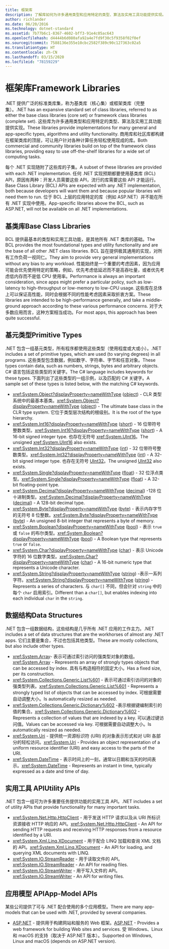 ```yaml
---
title: 框架库
description: 了解库如何为许多通用类型和应用特定的类型、算法及实用工具功能提供实现。
author: richlander
ms.date: 06/20/2016
ms.technology: dotnet-standard
ms.assetid: 7b77b6c1-8367-4602-bff3-91e4c05ac643
ms.openlocfilehash: d4444b6d080afa92a4e7fd9f30c5f9358f02f0ef
ms.sourcegitcommit: 7588136e355e10cbc2582f389c90c127363c02a5
ms.translationtype: HT
ms.contentlocale: zh-CN
ms.lasthandoff: 03/15/2020
ms.locfileid: "78159229"
---
```

# <a name="framework-libraries"></a><span data-ttu-id="69580-103">框架库</span><span class="sxs-lookup"><span data-stu-id="69580-103">Framework Libraries</span></span>

<span data-ttu-id="69580-104">.NET 提供广泛的标准类库集，称为基类库（核心集）或框架类库（完整集）。</span><span class="sxs-lookup"><span data-stu-id="69580-104">.NET has an expansive standard set of class libraries, referred to as either the base class libraries (core set) or framework class libraries (complete set).</span></span> <span data-ttu-id="69580-105">这些库为许多通用类型和应用特定的类型、算法及实用工具功能提供实现。</span><span class="sxs-lookup"><span data-stu-id="69580-105">These libraries provide implementations for many general and app-specific types, algorithms and utility functionality.</span></span> <span data-ttu-id="69580-106">商用库和社区库都构建在框架类库的顶层，可让用户针对各种计算任务轻松使用现成的库。</span><span class="sxs-lookup"><span data-stu-id="69580-106">Both commercial and community libraries build on top of the framework class libraries, providing easy to use off-the-shelf libraries for a wide set of computing tasks.</span></span>

<span data-ttu-id="69580-107">每个 .NET 实现随附了这些库的子集。</span><span class="sxs-lookup"><span data-stu-id="69580-107">A subset of these libraries are provided with each .NET implementation.</span></span> <span data-ttu-id="69580-108">任何 .NET 实现预期都要使用基类库 (BCL) API，原因有两种：开发人员需要这些 API，流行的库需要这些 API 才能运行。</span><span class="sxs-lookup"><span data-stu-id="69580-108">Base Class Library (BCL) APIs are expected with any .NET implementation, both because developers will want them and because popular libraries will need them to run.</span></span> <span data-ttu-id="69580-109">位于 BCL 上层的应用特定的库（例如 ASP.NET）并不能在所有 .NET 实现中使用。</span><span class="sxs-lookup"><span data-stu-id="69580-109">App-specific libraries above the BCL, such as ASP.NET, will not be available on all .NET implementations.</span></span>

## <a name="base-class-libraries"></a><span data-ttu-id="69580-110">基类库</span><span class="sxs-lookup"><span data-stu-id="69580-110">Base Class Libraries</span></span>

<span data-ttu-id="69580-111">BCL 提供最基本的类型和实用工具功能，是其他所有 .NET 类库的基础。</span><span class="sxs-lookup"><span data-stu-id="69580-111">The BCL provides the most foundational types and utility functionality and are the base of all other .NET class libraries.</span></span> <span data-ttu-id="69580-112">BCL 旨在提供极其通用的实现，对所有工作负荷一视同仁。</span><span class="sxs-lookup"><span data-stu-id="69580-112">They aim to provide very general implementations without any bias to any workload.</span></span> <span data-ttu-id="69580-113">性能始终是一个重要的考虑因素，因为应用可能会优先使用特定的策略，例如，优先考虑低延迟而不是高吞吐量，或者优先考虑低内存而不是低 CPU 使用率。</span><span class="sxs-lookup"><span data-stu-id="69580-113">Performance is always an important consideration, since apps might prefer a particular policy, such as low-latency to high-throughput or low-memory to low-CPU usage.</span></span> <span data-ttu-id="69580-114">这些库在总体上可以保证高性能，同时会根据不同的性能考虑因素采取折衷方案。</span><span class="sxs-lookup"><span data-stu-id="69580-114">These libraries are intended to be high-performance generally, and take a middle-ground approach according to these various performance concerns.</span></span> <span data-ttu-id="69580-115">对于大多数应用而言，这种方案相当成功。</span><span class="sxs-lookup"><span data-stu-id="69580-115">For most apps, this approach has been quite successful.</span></span>

## <a name="primitive-types"></a><span data-ttu-id="69580-116">基元类型</span><span class="sxs-lookup"><span data-stu-id="69580-116">Primitive Types</span></span>

<span data-ttu-id="69580-117">.NET 包含一组基元类型，所有程序都使用这些类型（使用程度或大或小）。</span><span class="sxs-lookup"><span data-stu-id="69580-117">.NET includes a set of primitive types, which are used (to varying degrees) in all programs.</span></span> <span data-ttu-id="69580-118">这些类型包含数据，例如数字、字符串、字节和任意对象。</span><span class="sxs-lookup"><span data-stu-id="69580-118">These types contain data, such as numbers, strings, bytes and arbitrary objects.</span></span> <span data-ttu-id="69580-119">C# 语言包括这些类型的关键字。</span><span class="sxs-lookup"><span data-stu-id="69580-119">The C# language includes keywords for these types.</span></span> <span data-ttu-id="69580-120">下面列出了这些类型的一组示例，以及匹配的 C# 关键字。</span><span class="sxs-lookup"><span data-stu-id="69580-120">A sample set of these types is listed below, with the matching C# keywords.</span></span>

* <span data-ttu-id="69580-121"><xref:System.Object?displayProperty=nameWithType> ([object](../csharp/language-reference/builtin-types/reference-types.md#the-object-type)) - CLR 类型系统中的最基本基类。</span><span class="sxs-lookup"><span data-stu-id="69580-121"><xref:System.Object?displayProperty=nameWithType> ([object](../csharp/language-reference/builtin-types/reference-types.md#the-object-type)) - The ultimate base class in the CLR type system.</span></span> <span data-ttu-id="69580-122">它位于类型层次结构的根级别。</span><span class="sxs-lookup"><span data-stu-id="69580-122">It is the root of the type hierarchy.</span></span>
* <span data-ttu-id="69580-123"><xref:System.Int16?displayProperty=nameWithType> ([short](../csharp/language-reference/builtin-types/integral-numeric-types.md)) - 16 位带符号整数类型。</span><span class="sxs-lookup"><span data-stu-id="69580-123"><xref:System.Int16?displayProperty=nameWithType> ([short](../csharp/language-reference/builtin-types/integral-numeric-types.md)) - A 16-bit signed integer type.</span></span> <span data-ttu-id="69580-124">也存在无符号 <xref:System.UInt16>。</span><span class="sxs-lookup"><span data-stu-id="69580-124">The unsigned <xref:System.UInt16> also exists.</span></span>
* <span data-ttu-id="69580-125"><xref:System.Int32?displayProperty=nameWithType> ([int](../csharp/language-reference/builtin-types/integral-numeric-types.md)) - 32 位带符号整数类型。</span><span class="sxs-lookup"><span data-stu-id="69580-125"><xref:System.Int32?displayProperty=nameWithType> ([int](../csharp/language-reference/builtin-types/integral-numeric-types.md)) - A 32-bit signed integer type.</span></span> <span data-ttu-id="69580-126">也存在无符号 [UInt32](../csharp/language-reference/builtin-types/integral-numeric-types.md)。</span><span class="sxs-lookup"><span data-stu-id="69580-126">The unsigned [UInt32](../csharp/language-reference/builtin-types/integral-numeric-types.md) also exists.</span></span>
* <span data-ttu-id="69580-127"><xref:System.Single?displayProperty=nameWithType> ([float](../csharp/language-reference/builtin-types/floating-point-numeric-types.md)) - 32 位浮点类型。</span><span class="sxs-lookup"><span data-stu-id="69580-127"><xref:System.Single?displayProperty=nameWithType> ([float](../csharp/language-reference/builtin-types/floating-point-numeric-types.md)) - A 32-bit floating-point type.</span></span>
* <span data-ttu-id="69580-128"><xref:System.Decimal?displayProperty=nameWithType> ([decimal](../csharp/language-reference/builtin-types/floating-point-numeric-types.md)) -128 位十进制类型。</span><span class="sxs-lookup"><span data-stu-id="69580-128"><xref:System.Decimal?displayProperty=nameWithType> ([decimal](../csharp/language-reference/builtin-types/floating-point-numeric-types.md)) - A 128-bit decimal type.</span></span>
* <span data-ttu-id="69580-129"><xref:System.Byte?displayProperty=nameWithType> ([byte](../csharp/language-reference/builtin-types/integral-numeric-types.md)) - 表示内存字节的无符号 8 位整数。</span><span class="sxs-lookup"><span data-stu-id="69580-129"><xref:System.Byte?displayProperty=nameWithType> ([byte](../csharp/language-reference/builtin-types/integral-numeric-types.md)) - An unsigned 8-bit integer that represents a byte of memory.</span></span>
* <span data-ttu-id="69580-130"><xref:System.Boolean?displayProperty=nameWithType> ([bool](../csharp/language-reference/builtin-types/bool.md)) - 表示 `true` 或 `false` 的布尔类型。</span><span class="sxs-lookup"><span data-stu-id="69580-130"><xref:System.Boolean?displayProperty=nameWithType> ([bool](../csharp/language-reference/builtin-types/bool.md)) - A Boolean type that represents `true` or `false`.</span></span>
* <span data-ttu-id="69580-131"><xref:System.Char?displayProperty=nameWithType> ([char](../csharp/language-reference/builtin-types/char.md)) - 表示 Unicode 字符的 16 位数字类型。</span><span class="sxs-lookup"><span data-stu-id="69580-131"><xref:System.Char?displayProperty=nameWithType> ([char](../csharp/language-reference/builtin-types/char.md)) - A 16-bit numeric type that represents a Unicode character.</span></span>
* <span data-ttu-id="69580-132"><xref:System.String?displayProperty=nameWithType> ([string](../csharp/language-reference/builtin-types/reference-types.md#the-string-type)) -表示一系列字符。</span><span class="sxs-lookup"><span data-stu-id="69580-132"><xref:System.String?displayProperty=nameWithType> ([string](../csharp/language-reference/builtin-types/reference-types.md#the-string-type)) - Represents a series of characters.</span></span> <span data-ttu-id="69580-133">与 `char[]` 不同，但会针对 `string` 中的每个 `char` 启用索引。</span><span class="sxs-lookup"><span data-stu-id="69580-133">Different than a `char[]`, but enables indexing into each individual `char` in the `string`.</span></span>

## <a name="data-structures"></a><span data-ttu-id="69580-134">数据结构</span><span class="sxs-lookup"><span data-stu-id="69580-134">Data Structures</span></span>

<span data-ttu-id="69580-135">.NET 包含一组数据结构，这些结构是几乎所有 .NET 应用的工作主力。</span><span class="sxs-lookup"><span data-stu-id="69580-135">.NET includes a set of data structures that are the workhorses of almost any .NET apps.</span></span> <span data-ttu-id="69580-136">它们主要是集合，不过也包括其他类型。</span><span class="sxs-lookup"><span data-stu-id="69580-136">These are mostly collections, but also include other types.</span></span>

* <span data-ttu-id="69580-137"><xref:System.Array>- 表示可通过索引访问的强类型对象的数组。</span><span class="sxs-lookup"><span data-stu-id="69580-137"><xref:System.Array> - Represents an array of strongly types objects that can be accessed by index.</span></span> <span data-ttu-id="69580-138">具有与构造相符的固定大小。</span><span class="sxs-lookup"><span data-stu-id="69580-138">Has a fixed size, per its construction.</span></span>
* <span data-ttu-id="69580-139"><xref:System.Collections.Generic.List%601> - 表示可通过索引访问的对象的强类型列表。</span><span class="sxs-lookup"><span data-stu-id="69580-139"><xref:System.Collections.Generic.List%601> - Represents a strongly typed list of objects that can be accessed by index.</span></span> <span data-ttu-id="69580-140">可根据需要自动调整大小。</span><span class="sxs-lookup"><span data-stu-id="69580-140">Is automatically resized as needed.</span></span>
* <span data-ttu-id="69580-141"><xref:System.Collections.Generic.Dictionary%602> -表示根据键编制索引的值的集合。</span><span class="sxs-lookup"><span data-stu-id="69580-141"><xref:System.Collections.Generic.Dictionary%602> - Represents a collection of values that are indexed by a key.</span></span> <span data-ttu-id="69580-142">可以通过键访问值。</span><span class="sxs-lookup"><span data-stu-id="69580-142">Values can be accessed via key.</span></span> <span data-ttu-id="69580-143">可根据需要自动调整大小。</span><span class="sxs-lookup"><span data-stu-id="69580-143">Is automatically resized as needed.</span></span>
* <span data-ttu-id="69580-144"><xref:System.Uri> - 提供统一资源标识符 (URI) 的对象表示形式和对 URI 各部分的轻松访问。</span><span class="sxs-lookup"><span data-stu-id="69580-144"><xref:System.Uri> - Provides an object representation of a uniform resource identifier (URI) and easy access to the parts of the URI.</span></span>
* <span data-ttu-id="69580-145"><xref:System.DateTime> - 表示时间上的一刻，通常以日期和当天的时间表示。</span><span class="sxs-lookup"><span data-stu-id="69580-145"><xref:System.DateTime> - Represents an instant in time, typically expressed as a date and time of day.</span></span>

## <a name="utility-apis"></a><span data-ttu-id="69580-146">实用工具 API</span><span class="sxs-lookup"><span data-stu-id="69580-146">Utility APIs</span></span>

<span data-ttu-id="69580-147">.NET 包含一组可为许多重要任务提供功能的实用工具 API。</span><span class="sxs-lookup"><span data-stu-id="69580-147">.NET includes a set of utility APIs that provide functionality for many important tasks.</span></span>

* <span data-ttu-id="69580-148"><xref:System.Net.Http.HttpClient> - 用于发送 HTTP 请求以及从 URI 所标识资源接收 HTTP 响应的 API。</span><span class="sxs-lookup"><span data-stu-id="69580-148"><xref:System.Net.Http.HttpClient> - An API for sending HTTP requests and receiving HTTP responses from a resource identified by a URI.</span></span>
* <span data-ttu-id="69580-149"><xref:System.Xml.Linq.XDocument> - 用于配合 LINQ 加载和查询 XML 文档的 API。</span><span class="sxs-lookup"><span data-stu-id="69580-149"><xref:System.Xml.Linq.XDocument> - An API for loading, and querying XML documents with LINQ.</span></span>
* <span data-ttu-id="69580-150"><xref:System.IO.StreamReader> - 用于读取文件的 API。</span><span class="sxs-lookup"><span data-stu-id="69580-150"><xref:System.IO.StreamReader> - An API for reading files.</span></span>
* <span data-ttu-id="69580-151"><xref:System.IO.StreamWriter> - 用于写入文件的 API。</span><span class="sxs-lookup"><span data-stu-id="69580-151"><xref:System.IO.StreamWriter> - An API for writing files.</span></span>

## <a name="app-model-apis"></a><span data-ttu-id="69580-152">应用模型 API</span><span class="sxs-lookup"><span data-stu-id="69580-152">App-Model APIs</span></span>

<span data-ttu-id="69580-153">某些公司提供了可与 .NET 配合使用的多个应用模型。</span><span class="sxs-lookup"><span data-stu-id="69580-153">There are many app-models that can be used with .NET, provided by several companies.</span></span>

* <span data-ttu-id="69580-154">[ASP.NET](https://www.asp.net) - 提供用于构建网站和服务的 Web 框架。</span><span class="sxs-lookup"><span data-stu-id="69580-154">[ASP.NET](https://www.asp.net) - Provides a web framework for building Web sites and services.</span></span> <span data-ttu-id="69580-155">受 Windows、Linux 和 macOS 的支持（取决于 ASP.NET 版本）。</span><span class="sxs-lookup"><span data-stu-id="69580-155">Supported on Windows, Linux and macOS (depends on ASP.NET version).</span></span>
